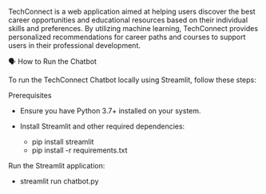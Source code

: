 TechConnect is a web application aimed at helping users discover the best career opportunities and educational resources based on their individual skills and preferences. By utilizing machine learning, TechConnect provides personalized recommendations for career paths and courses to support users in their professional development.



🗣️ How to Run the Chatbot

To run the TechConnect Chatbot locally using Streamlit,   follow these steps:

Prerequisites

- Ensure you have Python 3.7+ installed on your system.

- Install Streamlit and other required dependencies:
   - pip install streamlit
   - pip install -r requirements.txt


Run the Streamlit application:
   - streamlit run chatbot.py




